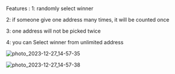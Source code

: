 Features :
1: randomly select winner

2: if someone give one address many times, it will be counted once

3: one address will not be picked twice

4: you can Select winner from unlimited address


![photo_2023-12-27_14-57-35](https://github.com/rakibsojib1/Select_winner_Randomly/assets/118044314/602d5041-63e5-4455-8c98-cc138ce53bd0)

![photo_2023-12-27_14-57-38](https://github.com/rakibsojib1/Select_winner_Randomly/assets/118044314/9df395b1-16cf-4ec3-9c68-5f723f634d97)
